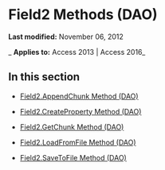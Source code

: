 
# Field2 Methods (DAO)

 **Last modified:** November 06, 2012

 _ **Applies to:** Access 2013 | Access 2016_

## In this section


- [Field2.AppendChunk Method (DAO)](540cd02d-1fc6-81d1-ac08-1e3df72a7208.md)
    
- [Field2.CreateProperty Method (DAO)](bdbd6bec-216f-138e-78df-9c3221692aa4.md)
    
- [Field2.GetChunk Method (DAO)](5d3a66c0-8216-d701-0a91-b79fbbc822b8.md)
    
- [Field2.LoadFromFile Method (DAO)](8ffe4636-d4da-0579-f4b5-14f423647562.md)
    
- [Field2.SaveToFile Method (DAO)](250f9596-1a03-471d-96f9-718cd57dc94f.md)
    
